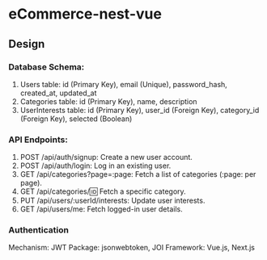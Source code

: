 # eCommerce-nest-vue

## Design
### Database Schema:

1. Users table: id (Primary Key), email (Unique), password_hash, created_at, updated_at
2. Categories table: id (Primary Key), name, description
3. UserInterests table: id (Primary Key), user_id (Foreign Key), category_id (Foreign Key), selected (Boolean)

### API Endpoints:

1. POST /api/auth/signup: Create a new user account.
2. POST /api/auth/login: Log in an existing user.
3. GET /api/categories?page=:page: Fetch a list of categories (:page: per page).
4. GET /api/categories/:id: Fetch a specific category.
5. PUT /api/users/:userId/interests: Update user interests.
6. GET /api/users/me: Fetch logged-in user details.

### Authentication
Mechanism: JWT
Package: jsonwebtoken, JOI
Framework: Vue.js, Next.js